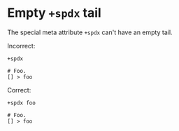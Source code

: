 # Empty `+spdx` tail

The special meta attribute `+spdx` can't have an empty tail.

Incorrect:

```eo
+spdx

# Foo.
[] > foo
```

Correct:

```eo
+spdx foo

# Foo.
[] > foo
```
